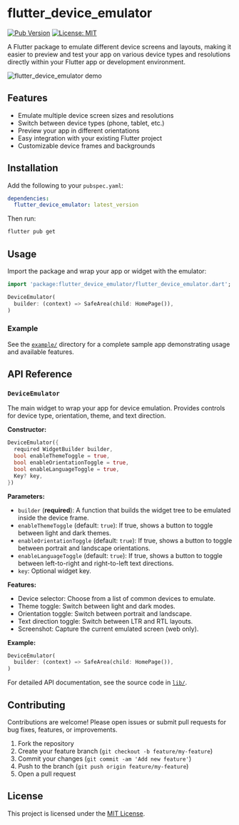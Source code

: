# flutter_device_emulator
[![Pub Version](https://img.shields.io/pub/v/flutter_device_emulator)](https://pub.dev/packages/flutter_device_emulator)
[![License: MIT](https://img.shields.io/badge/license-MIT-blue.svg)](LICENSE)

A Flutter package to emulate different device screens and layouts, making it easier to preview and test your app on various device types and resolutions directly within your Flutter app or development environment.

![flutter_device_emulator demo](ss.gif)

## Features
- Emulate multiple device screen sizes and resolutions
- Switch between device types (phone, tablet, etc.)
- Preview your app in different orientations
- Easy integration with your existing Flutter project
- Customizable device frames and backgrounds

## Installation
Add the following to your `pubspec.yaml`:

```yaml
dependencies:
  flutter_device_emulator: latest_version
```

Then run:
```sh
flutter pub get
```

## Usage
Import the package and wrap your app or widget with the emulator:

```dart
import 'package:flutter_device_emulator/flutter_device_emulator.dart';

DeviceEmulator(
  builder: (context) => SafeArea(child: HomePage()),
)
```

### Example
See the [`example/`](example/) directory for a complete sample app demonstrating usage and available features.

## API Reference

### `DeviceEmulator`
The main widget to wrap your app for device emulation. Provides controls for device type, orientation, theme, and text direction.

**Constructor:**
```dart
DeviceEmulator({
  required WidgetBuilder builder,
  bool enableThemeToggle = true,
  bool enableOrientationToggle = true,
  bool enableLanguageToggle = true,
  Key? key,
})
```

**Parameters:**
- `builder` (**required**): A function that builds the widget tree to be emulated inside the device frame.
- `enableThemeToggle` (default: `true`): If true, shows a button to toggle between light and dark themes.
- `enableOrientationToggle` (default: `true`): If true, shows a button to toggle between portrait and landscape orientations.
- `enableLanguageToggle` (default: `true`): If true, shows a button to toggle between left-to-right and right-to-left text directions.
- `key`: Optional widget key.

**Features:**
- Device selector: Choose from a list of common devices to emulate.
- Theme toggle: Switch between light and dark modes.
- Orientation toggle: Switch between portrait and landscape.
- Text direction toggle: Switch between LTR and RTL layouts.
- Screenshot: Capture the current emulated screen (web only).

**Example:**
```dart
DeviceEmulator(
  builder: (context) => SafeArea(child: HomePage()),
)
```

For detailed API documentation, see the source code in [`lib/`](lib/).

## Contributing
Contributions are welcome! Please open issues or submit pull requests for bug fixes, features, or improvements.

1. Fork the repository
2. Create your feature branch (`git checkout -b feature/my-feature`)
3. Commit your changes (`git commit -am 'Add new feature'`)
4. Push to the branch (`git push origin feature/my-feature`)
5. Open a pull request

## License
This project is licensed under the [MIT License](LICENSE).

